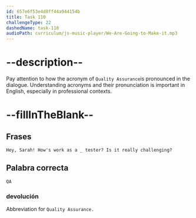 ```yaml
---
id: 657e6f53e4d8ff44a944154b
title: Task 110
challengeType: 22
dashedName: task-110
audioPath: curriculum/js-music-player/We-Are-Going-to-Make-it.mp3
---
```


# --description--

Pay attention to how the acronym of `Quality Assurance`is pronounced in the dialogue. Understanding acronyms and their pronunciation is important in English, especially in professional contexts.

# --fillInTheBlank--

## Frases

`Hey, Sarah! How's work as a _ tester? Is it really challenging?`

## Palabra correcta

`QA`

### devolución

Abbreviation for `Quality Assurance.`
